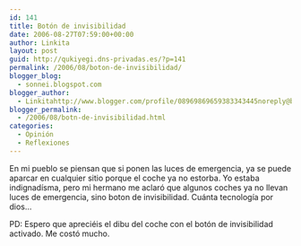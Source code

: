 ```yaml
---
id: 141
title: Botón de invisibilidad
date: 2006-08-27T07:59:00+00:00
author: Linkita
layout: post
guid: http://qukiyegi.dns-privadas.es/?p=141
permalink: /2006/08/boton-de-invisibilidad/
blogger_blog:
  - sonnei.blogspot.com
blogger_author:
  - Linkitahttp://www.blogger.com/profile/08969869659383343445noreply@blogger.com
blogger_permalink:
  - /2006/08/botn-de-invisibilidad.html
categories:
  - Opinión
  - Reflexiones
---
```

En mi pueblo se piensan que si ponen las luces de emergencia, ya se puede aparcar en cualquier sitio porque el coche ya no estorba. Yo estaba indignadísma, pero mi hermano me aclaró que algunos coches ya no llevan luces de emergencia, sino boton de invisibilidad. Cuánta tecnología por dios&#8230;

PD: Espero que apreciéis el dibu del coche con el botón de invisibilidad activado. Me costó mucho.